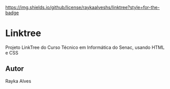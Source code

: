 https://img.shields.io/github/license/raykaalveshs/linktree?style=for-the-badge

# Linktree
Projeto LinkTree do Curso Técnico em Informática do Senac, usando HTML e CSS
## Autor
Rayka Alves
